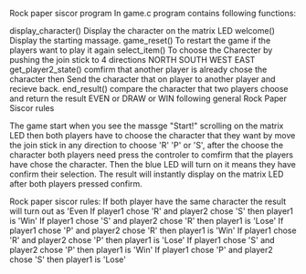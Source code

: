 Rock paper siscor program
In game.c program contains following functions:

display_character() Display the character on the matrix LED
welcome()           Display the starting massage.
game_reset()        To restart the game if the players want to play it again
select_item()       To choose the Charecter by pushing the join stick to 4 directions NORTH SOUTH WEST EAST
get_player2_state()   comfirm that another player is already chose the character then Send the character that on player to another player and recieve back. 
end_result()      compare the character that two players choose and return the result EVEN or DRAW or WIN following general Rock Paper Siscor rules

The game start when you see the massge "Start!" scrolling on the matrix LED then both players have to choose
the character that they want by move the join stick in any direction to choose 'R' 'P' or 'S', after the choose 
the character both players need press the controler to comfirm that the players have chose the character. 
Then the blue LED will turn on it means they have confirm their selection. 
The result will instantly display on the matrix LED after both players pressed confirm.

Rock paper siscor rules:
If both player have the same character the result will turn out as 'Even
If player1 chose 'R' and player2 chose 'S' then player1 is 'Win'
If player1 chose 'S' and player2 chose 'R' then player1 is 'Lose'
If player1 chose 'P' and player2 chose 'R' then player1 is 'Win'
If player1 chose 'R' and player2 chose 'P' then player1 is 'Lose'
If player1 chose 'S' and player2 chose 'P' then player1 is 'Win'
If player1 chose 'P' and player2 chose 'S' then player1 is 'Lose'
